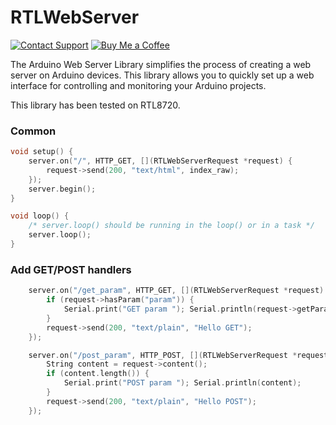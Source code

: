 # RTLWebServer

[![Contact Support](https://img.shields.io/badge/Contact-Support-blue?style=for-the-badge)](mailto:longhd4196@gmail.com)
[![Buy Me a Coffee](https://www.buymeacoffee.com/assets/img/custom_images/orange_img.png)](https://www.paypal.me/ldragon196)

The Arduino Web Server Library simplifies the process of creating a web server on Arduino devices. This library allows you to quickly set up a web interface for controlling and monitoring your Arduino projects.

This library has been tested on RTL8720.

### Common
```cpp
void setup() {
    server.on("/", HTTP_GET, [](RTLWebServerRequest *request) {
        request->send(200, "text/html", index_raw);
    });
    server.begin();
}

void loop() {
    /* server.loop() should be running in the loop() or in a task */
    server.loop();
}
```

### Add GET/POST handlers
```cpp
    server.on("/get_param", HTTP_GET, [](RTLWebServerRequest *request) {
        if (request->hasParam("param")) {
            Serial.print("GET param "); Serial.println(request->getParam("param"));
        }
        request->send(200, "text/plain", "Hello GET");
    });

    server.on("/post_param", HTTP_POST, [](RTLWebServerRequest *request) {
        String content = request->content();
        if (content.length()) {
            Serial.print("POST param "); Serial.println(content);
        }
        request->send(200, "text/plain", "Hello POST");
    });
```
